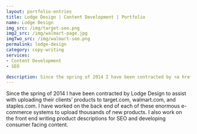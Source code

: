 ```yaml
---
layout: portfolio-entries
title: Lodge Design | Content Development | Portfolio
name: Lodge Design
img_src: /img/target-seo.png
img2_src: /img/walmart-page.jpg
imgTwo_src: /img/walmart-seo.png
permalink: lodge-design
category: copy-writing
services:
- Content Development
- SEO

description: Since the spring of 2014 I have been contracted by <a href="http://www.lodgedesign.com" target="_blank">Lodge Design</a> to assist with uploading products to target.com, walmart.com, and staples.com. I have worked on the back end of each of these enormous e-commerce systems to upload thousands of new products. I also work on the front end writing product descriptions for SEO and developing consumer facing content...
---
```


Since the spring of 2014 I have been contracted by Lodge Design to assist with uploading their clients’ products to target.com, walmart.com, and staples.com. I have worked on the back end of each of these enormous e-commerce systems to upload thousands of new products. I also work on the front end writing product descriptions for SEO and developing consumer facing content.